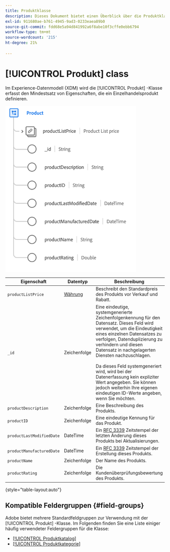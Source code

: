 ```yaml
---
title: Produktklasse
description: Dieses Dokument bietet einen Überblick über die Produktklasse im Experience-Datenmodell (XDM).
exl-id: 911680ae-b761-4945-9ad3-0233eaea89b0
source-git-commit: fdd68e5a94d841992a6f8abe10f3cffe0ebb6794
workflow-type: tm+mt
source-wordcount: '215'
ht-degree: 21%

---
```


# [!UICONTROL Produkt] class

Im Experience-Datenmodell (XDM) wird die [!UICONTROL Produkt] -Klasse erfasst den Mindestsatz von Eigenschaften, die ein Einzelhandelsprodukt definieren.

![](../images/classes/product.png)

| Eigenschaft | Datentyp | Beschreibung |
| --- | --- | --- |
| `productListPrice` | [Währung](../data-types/currency.md) | Beschreibt den Standardpreis des Produkts vor Verkauf und Rabatt. |
| `_id` | Zeichenfolge | Eine eindeutige, systemgenerierte Zeichenfolgenkennung für den Datensatz. Dieses Feld wird verwendet, um die Eindeutigkeit eines einzelnen Datensatzes zu verfolgen, Datenduplizierung zu verhindern und diesen Datensatz in nachgelagerten Diensten nachzuschlagen.<br><br>Da dieses Feld systemgeneriert wird, wird bei der Datenerfassung kein expliziter Wert angegeben. Sie können jedoch weiterhin Ihre eigenen eindeutigen ID-Werte angeben, wenn Sie möchten. |
| `productDescription` | Zeichenfolge | Eine Beschreibung des Produkts. |
| `productID` | Zeichenfolge | Eine eindeutige Kennung für das Produkt. |
| `productLastModifiedDate` | DateTime | Ein [RFC 3339](https://datatracker.ietf.org/doc/html/rfc3339) Zeitstempel der letzten Änderung dieses Produkts bei Aktualisierungen. |
| `productManufacturedDate` | DateTime | Ein [RFC 3339](https://datatracker.ietf.org/doc/html/rfc3339) Zeitstempel der Erstellung dieses Produkts. |
| `productName` | Zeichenfolge | Der Name des Produkts. |
| `productRating` | Zeichenfolge | Die Kundenüberprüfungsbewertung des Produkts. |

{style=&quot;table-layout:auto&quot;}

## Kompatible Feldergruppen {#field-groups}

Adobe bietet mehrere Standardfeldgruppen zur Verwendung mit der [!UICONTROL Produkt] -Klasse. Im Folgenden finden Sie eine Liste einiger häufig verwendeter Feldergruppen für die Klasse:

* [[!UICONTROL Produktkatalog]](../field-groups/product/product-catalog.md)
* [[!UICONTROL Produktkategorie]](../field-groups/product/product-category.md)
